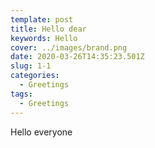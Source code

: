 ```yaml
---
template: post
title: Hello dear
keywords: Hello
cover: ../images/brand.png
date: 2020-03-26T14:35:23.501Z
slug: 1-1
categories:
  - Greetings
tags:
  - Greetings
---
```

Hello everyone